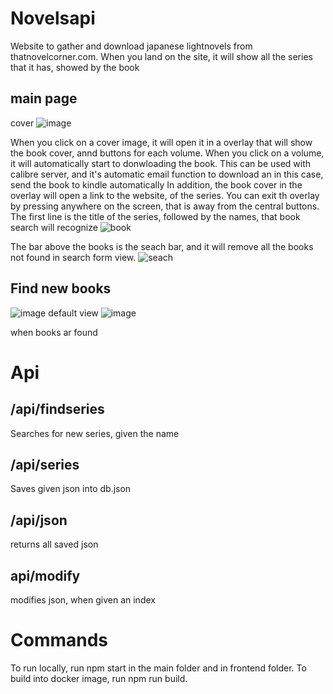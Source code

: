 # Novelsapi
Website to gather and download japanese lightnovels from thatnovelcorner.com. When you land on the site, it will show all the series that it has, showed by the book 

main page
----------------
cover
![image](https://user-images.githubusercontent.com/47357440/216651774-0102d11c-66a3-4a5b-98b7-534f29f04fb0.png)

When you click on a cover image, it will open it in a overlay that will show the book cover, annd buttons for each volume. When you click on a volume, it will automatically start to donwloading the book. This can be used with calibre server, and it's automatic email function to download an in this case, send the book to kindle automatically
In addition, the book cover in the overlay will open a link to the website, of the series. You can exit th overlay by pressing anywhere on the screen, that is away from the central buttons.
The first line is the title of the series, followed by the names, that book search will recognize
![book](https://user-images.githubusercontent.com/47357440/215523535-9eb2f50f-a135-4c2c-a994-c28acc2d66fc.png)

The bar above the books is the seach bar, and it will remove all the books not found in search form view. 
![seach](https://user-images.githubusercontent.com/47357440/215525352-498b23da-9d41-47f7-9404-e0c51a25f0c6.png)

Find new books
----------------------

![image](https://user-images.githubusercontent.com/47357440/216651893-84855707-bd91-4465-aa49-5acb79ef59da.png)
default view
![image](https://user-images.githubusercontent.com/47357440/216652007-b2e8d940-4982-46b0-becf-b467c2a74768.png)

when books ar found

# Api
/api/findseries
--------------
Searches for new series, given the name

/api/series
------------------
Saves given json into db.json

/api/json
-----------------
returns all saved json

api/modify
----------------
modifies json, when given an index


# Commands
To run locally, run npm start in the main folder and in frontend folder. To build into docker image, run npm run build.
